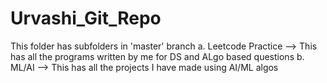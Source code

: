 # Urvashi_Git_Repo
This folder has subfolders in 'master' branch
  a. Leetcode Practice --> This has all the programs written by me for DS and ALgo based questions
  b. ML/AI --> This has all the projects I have made using AI/ML algos
  
